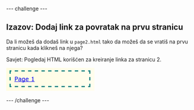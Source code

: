 \--- challenge \---

## Izazov: Dodaj link za povratak na prvu stranicu

Da li možeš da dodaš link u `page2.html` tako da možeš da se vratiš na prvu stranicu kada klikneš na njega?

Savjet: Pogledaj HTML korišćen za kreiranje linka za stranicu 2.

![screenshot](images/magazine-page1-link.png)

\--- /challenge \---